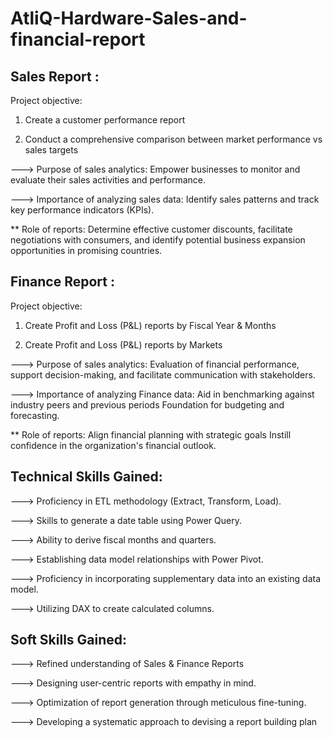 # AtliQ-Hardware-Sales-and-financial-report
## Sales Report :

Project objective:

1. Create a customer performance report 

2. Conduct a comprehensive comparison between market performance vs sales targets

---> Purpose of sales analytics: Empower businesses to monitor and evaluate their sales activities and performance.

---> Importance of analyzing sales data: Identify sales patterns and track key performance indicators (KPIs).

** Role of reports: Determine effective customer discounts, facilitate negotiations with consumers, and identify potential business expansion opportunities in promising countries.


## Finance Report :

Project objective:

1. Create Profit and Loss (P&L) reports by Fiscal Year & Months

2. Create Profit and Loss (P&L) reports by Markets

---> Purpose of sales analytics: Evaluation of financial performance, support decision-making, and facilitate communication with stakeholders.

---> Importance of analyzing Finance data: Aid in benchmarking against industry peers and previous periods Foundation for budgeting and forecasting.

** Role of reports: Align financial planning with strategic goals Instill confidence in the organization's financial outlook.


## Technical Skills Gained:

 ---> Proficiency in ETL methodology (Extract, Transform, Load).
 
 ---> Skills to generate a date table using Power Query.
 
 ---> Ability to derive fiscal months and quarters.
 
 ---> Establishing data model relationships with Power Pivot.
 
 ---> Proficiency in incorporating supplementary data into an existing data model.
 
 ---> Utilizing DAX to create calculated columns.

## Soft Skills Gained:
 
 ---> Refined understanding of Sales & Finance Reports
 
 ---> Designing user-centric reports with empathy in mind.
 
 ---> Optimization of report generation through meticulous fine-tuning.
 
 ---> Developing a systematic approach to devising a report building plan
